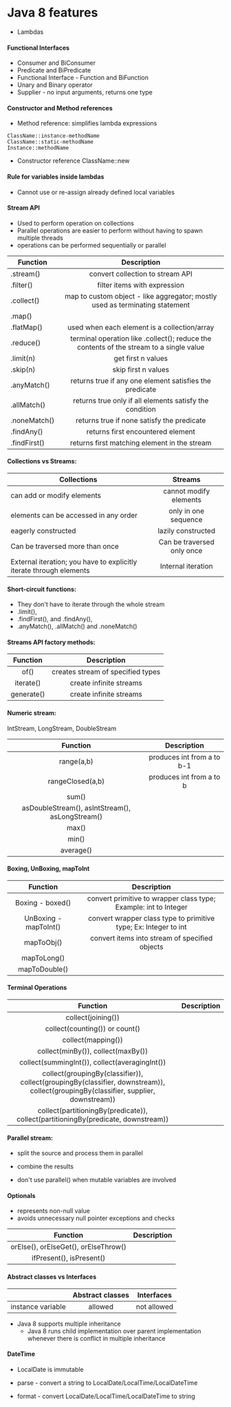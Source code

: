 # Java 8 features

* Lambdas
#### Functional Interfaces
* Consumer and BiConsumer
* Predicate and BiPredicate
* Functional Interface - Function and BiFunction
* Unary and Binary operator
* Supplier - no input arguments, returns one type

#### Constructor and Method references
* Method reference: simplifies lambda expressions
```$xslt
ClassName::instance-methodName
ClassName::static-methodName
Instance::methodName
```

* Constructor reference
ClassName::new

#### Rule for variables inside lambdas
* Cannot use or re-assign already defined local variables 

#### Stream API
* Used to perform operation on collections
* Parallel operations are easier to perform without having to spawn multiple threads
* operations can be performed sequentially or parallel

| Function|Description|
|---------------|:-------------:|
| .stream()| convert collection to stream API|
| .filter()| filter items with expression |
| .collect()|map to custom object - like aggregator; mostly used as terminating statement|
| .map()| |
| .flatMap()|used when each element is a collection/array|
| .reduce() | terminal operation like .collect(); reduce the contents of the stream to a single value |
| .limit(n) | get first n values |
| .skip(n) | skip first n values |
| .anyMatch() | returns true if any one element satisfies the predicate |
| .allMatch() | returns true only if all elements satisfy the condition |
| .noneMatch() | returns true if none satisfy the predicate |
| .findAny() | returns first encountered element |
| .findFirst() | returns first matching element in the stream |
  


#### Collections vs Streams:

|Collections|Streams|
|---|:---:|
|can add or modify elements|cannot modify elements|
|elements can be accessed in any order|only in one sequence|
|eagerly constructed|lazily constructed|
|Can be traversed more than once|Can be traversed only once|
|External iteration; you have to explicitly iterate through elements|Internal iteration|

#### Short-circuit functions:
* They don't have to iterate through the whole stream
* .limit(), 
* .findFirst(), and .findAny(), 
* .anyMatch(), .allMatch() and .noneMatch() 

#### Streams API factory methods:

|Function|Description|
|:----:|:----:|
|of() | creates stream of specified types|
|iterate() | create infinite streams|
|generate() | create infinite streams|

#### Numeric stream:
IntStream, LongStream, DoubleStream

|Function|Description|
|:----:|:----:|
|range(a,b) | produces int from a to b-1|
|rangeClosed(a,b) | produces int from a to b|
|sum() | |
|asDoubleStream(), asIntStream(), asLongStream() | |
|max() | |
|min() | |
|average() | |

#### Boxing, UnBoxing, mapToInt
|Function|Description|
|:----:|:----:|
|Boxing - boxed() | convert primitive to wrapper class type; Example: int to Integer|
|UnBoxing - mapToInt() | convert wrapper class type to primitive type; Ex: Integer to int |
|mapToObj() | convert items into stream of specified objects|
|mapToLong() | |
|mapToDouble() | |

#### Terminal Operations
|Function|Description|
|:----:|:----:|
|collect(joining()) | |
|collect(counting()) or count() | |
|collect(mapping()) | |
|collect(minBy()), collect(maxBy()) | |
|collect(summingInt()), collect(averagingInt()) | |
|collect(groupingBy(classifier)), collect(groupingBy(classifier, downstream)), collect(groupingBy(classifier, supplier, downstream)) | |
|collect(partitioningBy(predicate)), collect(partitioningBy(predicate, downstream)) | |

#### Parallel stream:
* split the source and process them in parallel
* combine the results

* don't use parallel() when mutable variables are involved

#### Optionals
* represents non-null value
* avoids unnecessary null pointer exceptions and checks

|Function|Description|
|:----:|:----:|
|orElse(), orElseGet(), orElseThrow() | |
|ifPresent(), isPresent() | |

#### Abstract classes vs Interfaces

| |Abstract classes|Interfaces|
|:----:|:----:|:----:|
|instance variable |allowed |not allowed |

* Java 8 supports multiple inheritance 
    * Java 8 runs child implementation over parent implementation whenever there is conflict in multiple inheritance

#### DateTime

* LocalDate is immutable

* parse - convert a string to LocalDate/LocalTime/LocalDateTime
* format - convert LocalDate/LocalTime/LocalDateTime to string



